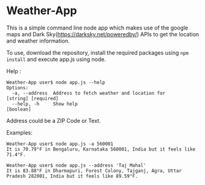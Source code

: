 # Weather-App
This is a simple command line node app which makes use of the google maps and Dark Sky(https://darksky.net/poweredby/) APIs to get the location and weather information.

To use, download the repository, install the required packages using `npm install` and execute app.js using node.

Help :
```
Weather-App user$ node app.js --help
Options:
  -a, --address  Address to fetch weather and location for                [string] [required]
  --help, -h     Show help                                             [boolean]
```
Address could be a ZIP Code or Text.

Examples:
```
Weather-App user$ node app.js -a 560001
It is 70.79°F in Bengaluru, Karnataka 560001, India but it feels like 71.4°F.
```
```
Weather-App user$ node app.js --address 'Taj Mahal'
It is 83.88°F in Dharmapuri, Forest Colony, Tajganj, Agra, Uttar Pradesh 282001, India but it feels like 89.59°F.
```
